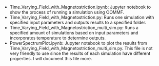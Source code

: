 <ul>
  <li>Time_Varying_Field_with_Magnetostriction.ipynb: Jupyter notebook to show the process of running a simulation using OOMMF.</li>
  <li>Time_Varying_Field_with_Magnetostriction.py: Runs one simulation with specified input parameters and outputs results to a specified folder.</li>
  <li>Time_Varying_Field_with_Magnetostriction_multi_sim.py: Runs a specified amount of simulations based on input parameters and incorporates temperature to determine outputs.</li>
  <li>PowerSpectrumPlot.ipynb: Jupyter notebook to plot the results from Time_Varying_Field_with_Magnetostriction_multi_sim.py. This file is not very friendly to use since the results of each simulation have different properties. I will document this file more.</li>
</ul>

